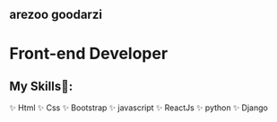 ## arezoo goodarzi 
# Front-end Developer 

## My Skills👋:

✨ Html 
✨ Css 
✨ Bootstrap 
✨ javascript 
✨ ReactJs 
✨ python 
✨ Django 





<!--
**arezo1365/arezo1365** is a ✨ _special_ ✨ repository because its `README.md` (this file) appears on your GitHub profile.

Here are some ideas to get you started:

- 🔭 I’m currently working on ...
- 🌱 I’m currently learning ...
- 👯 I’m looking to collaborate on ...
- 🤔 I’m looking for help with ...
- 💬 Ask me about ...
- 📫 How to reach me: ...
- 😄 Pronouns: ...
- ⚡ Fun fact: ...
-->
